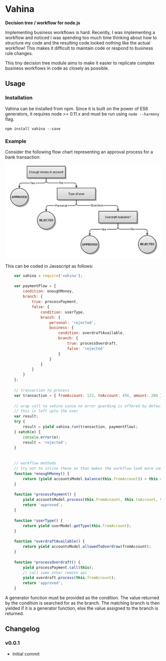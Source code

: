 Vahina
======

__Decision tree / workflow for node.js__

Implementing business workflows is hard. Recently, I was implementing a workflow and noticed I was spending too much time thinking about how to structure my code and the resulting code looked nothing like the actual workflow! This makes it difficult to maintain code or respond to business rule changes.

This tiny decision tree module aims to make it easier to replicate complex business workflows in code as closely as possible.


Usage
-----

### Installation

Vahina can be installed from npm. Since it is built on the power of ES6 generators, it requires node >= 0.11.x and must be run using `node --harmony` flag.

```
npm install vahina --save
```


### Example

Consider the following flow chart representing an approval process for a bank transaction:

![Example flow](example-flow.png)

This can be coded in Javascript as follows:

```js
	var vahina = require('vahina');

	var paymentFlow = {
		condition: enoughMoney,
		branch: {
			true: processPayment,
			false: {
				condition: userType,
				branch: {
					personal: 'rejected',
					business: {
						condition: overdraftAvailable,
						branch: {
							true: processOverdraft,
							false: 'rejected'
						}
					}
				}
			}
		}
	};

	// transaction to process
	var transaction = { fromAccount: 123, toAccount: 456, amount: 200 };

	// wrap call to vahina since no error guarding is offered by default
	// this is left upto the user
	var result;
	try {
		result = yield vahina.run(transaction, paymentFlow);
	} catch(e) {
		console.error(e);
		result = 'rejected';
	}


	// workflow methods
	// try not to inline these as that makes the workflow look more complicated than it is!
	function *enoughMoney() {
		return (yield accountsModel.balance(this.fromAccount)) > this.amount;
	}

	function *processPayment() {
		yield accountsModel.process(this.fromAccount, this.toAccount, this.amount);
		return 'approved';
	}

	function *userType() {
		return yield userModel.getType(this.fromAccount);
	}

	function *overdraftAvailable() {
		return yield accountsModel.allowedToOverdraw(fromAccount);
	}

	function *processOverdraft() {
		yield processPayment.call(this);
		// call some other remote api
		yield overdraft.process(this.fromAccount);
		return 'approved';
	}
```

A generator function must be provided as the condition. The value returned by the condition is searched for as the branch. The matching branch is then yielded if it is a generator function, else the value assigned to the branch is returned.


Changelog
---------

### v0.0.1
- Initial commit